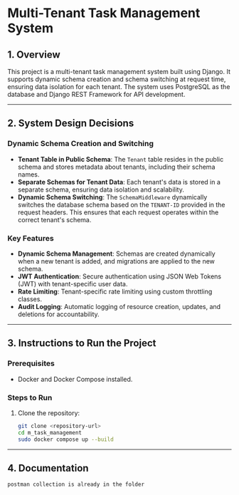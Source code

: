# Multi-Tenant Task Management System

## 1. Overview

This project is a multi-tenant task management system built using Django. It supports dynamic schema creation and schema switching at request time, ensuring data isolation for each tenant. The system uses PostgreSQL as the database and Django REST Framework for API development.

---

## 2. System Design Decisions

### Dynamic Schema Creation and Switching

- **Tenant Table in Public Schema**: The `Tenant` table resides in the public schema and stores metadata about tenants, including their schema names.
- **Separate Schemas for Tenant Data**: Each tenant's data is stored in a separate schema, ensuring data isolation and scalability.
- **Dynamic Schema Switching**: The `SchemaMiddleware` dynamically switches the database schema based on the `TENANT-ID` provided in the request headers. This ensures that each request operates within the correct tenant's schema.

### Key Features

- **Dynamic Schema Management**: Schemas are created dynamically when a new tenant is added, and migrations are applied to the new schema.
- **JWT Authentication**: Secure authentication using JSON Web Tokens (JWT) with tenant-specific user data.
- **Rate Limiting**: Tenant-specific rate limiting using custom throttling classes.
- **Audit Logging**: Automatic logging of resource creation, updates, and deletions for accountability.

---

## 3. Instructions to Run the Project

### Prerequisites

- Docker and Docker Compose installed.


### Steps to Run

1. Clone the repository:
   ```bash
   git clone <repository-url>
   cd m_task_management
   sudo docker compose up --build
   ```

---

## 4. Documentation

    postman collection is already in the folder
